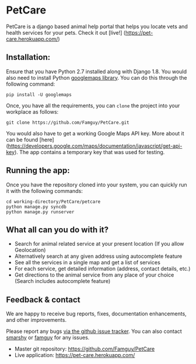 # PetCare

PetCare is a django based animal help portal that helps you locate vets and health services for your pets. Check it out [live!] (https://pet-care.herokuapp.com/)

## Installation:
Ensure that you have Python 2.7 installed along with Django 1.8. You would also need to install Python [googlemaps library](https://pypi.python.org/pypi/googlemaps/). You can do this through the following command:

    pip install -U googlemaps

Once, you have all the requirements, you can `clone` the project into your workplace as follows:

    git clone https://github.com/Famguy/PetCare.git

You would also have to get a working Google Maps API key. More about it can be found [here] (https://developers.google.com/maps/documentation/javascript/get-api-key). The app contains a temporary key that was used for testing.

## Running the app:
Once you have the repository cloned into your system, you can quickly run it with the following commands:

    cd working-directory/PetCare/petcare
    python manage.py syncdb
    python manage.py runserver

## What all can you do with it?
* Search for animal related service at your present location (If you allow Geolocation)
* Alternatively search at any given address using autocomplete feature
* See all the services in a single map and get a list of services
* For each service, get detailed information (address, contact details, etc.)
* Get directions to the animal service from any place of your choice (Search includes autocomplete feature)

## Feedback & contact
We are happy to receive bug reports, fixes, documentation enhancements, and other improvements.

Please report any bugs [via the github issue tracker](https://github.com/famguy/petcare/issues).
You can also contact [smarshy](https://github.com/smarshy) or [famguy](https://github.com/famguy) for any issues.

* Master git repository: https://github.com/Famguy/PetCare
* Live application: https://pet-care.herokuapp.com/


